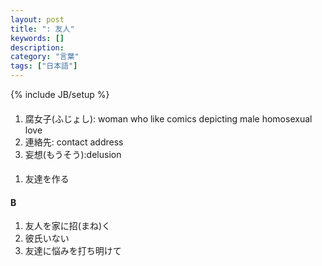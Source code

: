 ```yaml
---
layout: post
title: ": 友人"
keywords: []
description: 
category: "言葉"
tags: ["日本語"]
---
```

{% include JB/setup %}

#### 
1. 腐女子(ふじょし): woman who like comics depicting male homosexual love
2. 連絡先: contact address
3. 妄想(もうそう):delusion


####
1. 友達を作る

#### B
1. 友人を家に招(まね)く
2. 彼氏いない
3. 友達に悩みを打ち明けて
